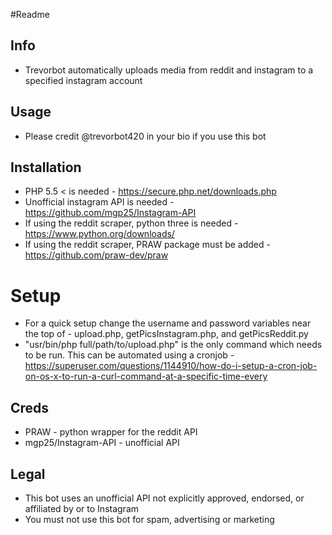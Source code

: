 #Readme

## Info
- Trevorbot automatically uploads media from reddit and instagram to a specified instagram account

## Usage
- Please credit @trevorbot420 in your bio if you use this bot

## Installation
- PHP 5.5 < is needed - https://secure.php.net/downloads.php
- Unofficial instagram API is needed - https://github.com/mgp25/Instagram-API
- If using the reddit scraper, python three is needed - https://www.python.org/downloads/
- If using the reddit scraper, PRAW package must be added - https://github.com/praw-dev/praw
# Setup
- For a quick setup change the username and password variables near the top of - upload.php, getPicsInstagram.php, and getPicsReddit.py
- "usr/bin/php full/path/to/upload.php" is the only command which needs to be run. This can be automated using a cronjob - https://superuser.com/questions/1144910/how-do-i-setup-a-cron-job-on-os-x-to-run-a-curl-command-at-a-specific-time-every

## Creds
- PRAW - python wrapper for the reddit API
- mgp25/Instagram-API - unofficial API

## Legal
- This bot uses an unofficial API not explicitly approved, endorsed, or affiliated by or to Instagram
- You must not use this bot for spam, advertising or marketing

